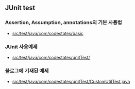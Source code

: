 ## JUnit test

### Assertion, Assumption, annotations의 기본 사용법
- [src/test/java/com/codestates/basic](https://github.com/Mason3144/Junit_test_practice/tree/main/src/test/java/com/codestates/basic)

### JUnit 사용예제
- [src/test/java/com/codestates/unitTest/](https://github.com/Mason3144/Junit_test_practice/tree/main/src/test/java/com/codestates/unitTest)

### 블로그에 기재된 예제
- [src/test/java/com/codestates/unitTest/CustomUtilTest.java](https://github.com/Mason3144/Junit_test_practice/blob/main/src/test/java/com/codestates/unitTest/CustomUtilTest.java)